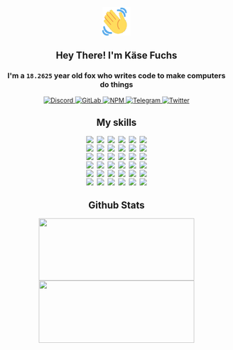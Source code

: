 <div><p align=center><img src=./resources/images/wave.gif width=64px height=64px></p><h2 align=center>Hey There! I'm Käse Fuchs</h2><h3 align=center>I'm a <code>18.2625</code> year old fox who writes code to make computers do things</h3><p align=center><a href=https://discord.com/users/507526681125322772><img alt=Discord src="https://img.shields.io/badge/Discord-5865F2?logo=discord&logoColor=white&style=flat-square#6bbbb239cab013048e68f9a8f2dfa8ef"> </a><a href=https://gitlab.com/kasefuchs><img alt=GitLab src="https://img.shields.io/badge/GitLab-330F63?logo=gitlab&logoColor=white&style=flat-square#6bbbb239cab013048e68f9a8f2dfa8ef"> </a><a href=https://npmjs.com/~kasefuchs><img alt=NPM src="https://img.shields.io/badge/NPM-CB3837?logo=npm&logoColor=white&style=flat-square#6bbbb239cab013048e68f9a8f2dfa8ef"> </a><a href=https://t.me/kasefuchs><img alt=Telegram src="https://img.shields.io/badge/Telegram-2CA5E0?logo=telegram&logoColor=white&style=flat-square#6bbbb239cab013048e68f9a8f2dfa8ef"> </a><a href=https://twitter.com/kasefuchs><img alt=Twitter src="https://img.shields.io/badge/Twitter-1DA1F2?logo=twitter&logoColor=white&style=flat-square#6bbbb239cab013048e68f9a8f2dfa8ef"></a></p><h2 align=center>My skills</h2><p align=center><a href=https://aws.amazon.com/ ><picture><source srcset="https://skillicons.dev/icons?i=aws&theme=dark#6bbbb239cab013048e68f9a8f2dfa8ef" media="(prefers-color-scheme: dark)"><source srcset="https://skillicons.dev/icons?i=aws&theme=light#6bbbb239cab013048e68f9a8f2dfa8ef" media="(prefers-color-scheme: light), (prefers-color-scheme: no-preference)"><img src="https://skillicons.dev/icons?i=aws&theme=light#6bbbb239cab013048e68f9a8f2dfa8ef"></picture></a>&nbsp;&nbsp;<a href=https://en.wikipedia.org/wiki/Bash_(Unix_shell)><picture><source srcset="https://skillicons.dev/icons?i=bash&theme=dark#6bbbb239cab013048e68f9a8f2dfa8ef" media="(prefers-color-scheme: dark)"><source srcset="https://skillicons.dev/icons?i=bash&theme=light#6bbbb239cab013048e68f9a8f2dfa8ef" media="(prefers-color-scheme: light), (prefers-color-scheme: no-preference)"><img src="https://skillicons.dev/icons?i=bash&theme=light#6bbbb239cab013048e68f9a8f2dfa8ef"></picture></a>&nbsp;&nbsp;<a href=https://discord.com/developers/docs><picture><source srcset="https://skillicons.dev/icons?i=bots&theme=dark#6bbbb239cab013048e68f9a8f2dfa8ef" media="(prefers-color-scheme: dark)"><source srcset="https://skillicons.dev/icons?i=bots&theme=light#6bbbb239cab013048e68f9a8f2dfa8ef" media="(prefers-color-scheme: light), (prefers-color-scheme: no-preference)"><img src="https://skillicons.dev/icons?i=bots&theme=light#6bbbb239cab013048e68f9a8f2dfa8ef"></picture></a>&nbsp;&nbsp;<a href=https://www.cloudflare.com/ ><picture><source srcset="https://skillicons.dev/icons?i=cloudflare&theme=dark#6bbbb239cab013048e68f9a8f2dfa8ef" media="(prefers-color-scheme: dark)"><source srcset="https://skillicons.dev/icons?i=cloudflare&theme=light#6bbbb239cab013048e68f9a8f2dfa8ef" media="(prefers-color-scheme: light), (prefers-color-scheme: no-preference)"><img src="https://skillicons.dev/icons?i=cloudflare&theme=light#6bbbb239cab013048e68f9a8f2dfa8ef"></picture></a>&nbsp;&nbsp;<a href=https://en.wikipedia.org/wiki/CSS><picture><source srcset="https://skillicons.dev/icons?i=css&theme=dark#6bbbb239cab013048e68f9a8f2dfa8ef" media="(prefers-color-scheme: dark)"><source srcset="https://skillicons.dev/icons?i=css&theme=light#6bbbb239cab013048e68f9a8f2dfa8ef" media="(prefers-color-scheme: light), (prefers-color-scheme: no-preference)"><img src="https://skillicons.dev/icons?i=css&theme=light#6bbbb239cab013048e68f9a8f2dfa8ef"></picture></a>&nbsp;&nbsp;<a href=https://www.docker.com/ ><picture><source srcset="https://skillicons.dev/icons?i=docker&theme=dark#6bbbb239cab013048e68f9a8f2dfa8ef" media="(prefers-color-scheme: dark)"><source srcset="https://skillicons.dev/icons?i=docker&theme=light#6bbbb239cab013048e68f9a8f2dfa8ef" media="(prefers-color-scheme: light), (prefers-color-scheme: no-preference)"><img src="https://skillicons.dev/icons?i=docker&theme=light#6bbbb239cab013048e68f9a8f2dfa8ef"></picture></a><br><a href=https://www.electronjs.org/ ><picture><source srcset="https://skillicons.dev/icons?i=electron&theme=dark#6bbbb239cab013048e68f9a8f2dfa8ef" media="(prefers-color-scheme: dark)"><source srcset="https://skillicons.dev/icons?i=electron&theme=light#6bbbb239cab013048e68f9a8f2dfa8ef" media="(prefers-color-scheme: light), (prefers-color-scheme: no-preference)"><img src="https://skillicons.dev/icons?i=electron&theme=light#6bbbb239cab013048e68f9a8f2dfa8ef"></picture></a>&nbsp;&nbsp;<a href=https://expressjs.com/ ><picture><source srcset="https://skillicons.dev/icons?i=express&theme=dark#6bbbb239cab013048e68f9a8f2dfa8ef" media="(prefers-color-scheme: dark)"><source srcset="https://skillicons.dev/icons?i=express&theme=light#6bbbb239cab013048e68f9a8f2dfa8ef" media="(prefers-color-scheme: light), (prefers-color-scheme: no-preference)"><img src="https://skillicons.dev/icons?i=express&theme=light#6bbbb239cab013048e68f9a8f2dfa8ef"></picture></a>&nbsp;&nbsp;<a href=https://www.figma.com/ ><picture><source srcset="https://skillicons.dev/icons?i=figma&theme=dark#6bbbb239cab013048e68f9a8f2dfa8ef" media="(prefers-color-scheme: dark)"><source srcset="https://skillicons.dev/icons?i=figma&theme=light#6bbbb239cab013048e68f9a8f2dfa8ef" media="(prefers-color-scheme: light), (prefers-color-scheme: no-preference)"><img src="https://skillicons.dev/icons?i=figma&theme=light#6bbbb239cab013048e68f9a8f2dfa8ef"></picture></a>&nbsp;&nbsp;<a href=https://firebase.google.com/ ><picture><source srcset="https://skillicons.dev/icons?i=firebase&theme=dark#6bbbb239cab013048e68f9a8f2dfa8ef" media="(prefers-color-scheme: dark)"><source srcset="https://skillicons.dev/icons?i=firebase&theme=light#6bbbb239cab013048e68f9a8f2dfa8ef" media="(prefers-color-scheme: light), (prefers-color-scheme: no-preference)"><img src="https://skillicons.dev/icons?i=firebase&theme=light#6bbbb239cab013048e68f9a8f2dfa8ef"></picture></a>&nbsp;&nbsp;<a href=https://flask.palletsprojects.com/ ><picture><source srcset="https://skillicons.dev/icons?i=flask&theme=dark#6bbbb239cab013048e68f9a8f2dfa8ef" media="(prefers-color-scheme: dark)"><source srcset="https://skillicons.dev/icons?i=flask&theme=light#6bbbb239cab013048e68f9a8f2dfa8ef" media="(prefers-color-scheme: light), (prefers-color-scheme: no-preference)"><img src="https://skillicons.dev/icons?i=flask&theme=light#6bbbb239cab013048e68f9a8f2dfa8ef"></picture></a>&nbsp;&nbsp;<a href=https://cloud.google.com/ ><picture><source srcset="https://skillicons.dev/icons?i=gcp&theme=dark#6bbbb239cab013048e68f9a8f2dfa8ef" media="(prefers-color-scheme: dark)"><source srcset="https://skillicons.dev/icons?i=gcp&theme=light#6bbbb239cab013048e68f9a8f2dfa8ef" media="(prefers-color-scheme: light), (prefers-color-scheme: no-preference)"><img src="https://skillicons.dev/icons?i=gcp&theme=light#6bbbb239cab013048e68f9a8f2dfa8ef"></picture></a><br><a href=https://git-scm.com/ ><picture><source srcset="https://skillicons.dev/icons?i=git&theme=dark#6bbbb239cab013048e68f9a8f2dfa8ef" media="(prefers-color-scheme: dark)"><source srcset="https://skillicons.dev/icons?i=git&theme=light#6bbbb239cab013048e68f9a8f2dfa8ef" media="(prefers-color-scheme: light), (prefers-color-scheme: no-preference)"><img src="https://skillicons.dev/icons?i=git&theme=light#6bbbb239cab013048e68f9a8f2dfa8ef"></picture></a>&nbsp;&nbsp;<a href=https://github.com/ ><picture><source srcset="https://skillicons.dev/icons?i=github&theme=dark#6bbbb239cab013048e68f9a8f2dfa8ef" media="(prefers-color-scheme: dark)"><source srcset="https://skillicons.dev/icons?i=github&theme=light#6bbbb239cab013048e68f9a8f2dfa8ef" media="(prefers-color-scheme: light), (prefers-color-scheme: no-preference)"><img src="https://skillicons.dev/icons?i=github&theme=light#6bbbb239cab013048e68f9a8f2dfa8ef"></picture></a>&nbsp;&nbsp;<a href=https://gitlab.com/ ><picture><source srcset="https://skillicons.dev/icons?i=gitlab&theme=dark#6bbbb239cab013048e68f9a8f2dfa8ef" media="(prefers-color-scheme: dark)"><source srcset="https://skillicons.dev/icons?i=gitlab&theme=light#6bbbb239cab013048e68f9a8f2dfa8ef" media="(prefers-color-scheme: light), (prefers-color-scheme: no-preference)"><img src="https://skillicons.dev/icons?i=gitlab&theme=light#6bbbb239cab013048e68f9a8f2dfa8ef"></picture></a>&nbsp;&nbsp;<a href=https://www.heroku.com/ ><picture><source srcset="https://skillicons.dev/icons?i=heroku&theme=dark#6bbbb239cab013048e68f9a8f2dfa8ef" media="(prefers-color-scheme: dark)"><source srcset="https://skillicons.dev/icons?i=heroku&theme=light#6bbbb239cab013048e68f9a8f2dfa8ef" media="(prefers-color-scheme: light), (prefers-color-scheme: no-preference)"><img src="https://skillicons.dev/icons?i=heroku&theme=light#6bbbb239cab013048e68f9a8f2dfa8ef"></picture></a>&nbsp;&nbsp;<a href=https://en.wikipedia.org/wiki/HTML><picture><source srcset="https://skillicons.dev/icons?i=html&theme=dark#6bbbb239cab013048e68f9a8f2dfa8ef" media="(prefers-color-scheme: dark)"><source srcset="https://skillicons.dev/icons?i=html&theme=light#6bbbb239cab013048e68f9a8f2dfa8ef" media="(prefers-color-scheme: light), (prefers-color-scheme: no-preference)"><img src="https://skillicons.dev/icons?i=html&theme=light#6bbbb239cab013048e68f9a8f2dfa8ef"></picture></a>&nbsp;&nbsp;<a href=https://en.wikipedia.org/wiki/JavaScript><picture><source srcset="https://skillicons.dev/icons?i=js&theme=dark#6bbbb239cab013048e68f9a8f2dfa8ef" media="(prefers-color-scheme: dark)"><source srcset="https://skillicons.dev/icons?i=js&theme=light#6bbbb239cab013048e68f9a8f2dfa8ef" media="(prefers-color-scheme: light), (prefers-color-scheme: no-preference)"><img src="https://skillicons.dev/icons?i=js&theme=light#6bbbb239cab013048e68f9a8f2dfa8ef"></picture></a><br><a href=https://en.wikipedia.org/wiki/Linux><picture><source srcset="https://skillicons.dev/icons?i=linux&theme=dark#6bbbb239cab013048e68f9a8f2dfa8ef" media="(prefers-color-scheme: dark)"><source srcset="https://skillicons.dev/icons?i=linux&theme=light#6bbbb239cab013048e68f9a8f2dfa8ef" media="(prefers-color-scheme: light), (prefers-color-scheme: no-preference)"><img src="https://skillicons.dev/icons?i=linux&theme=light#6bbbb239cab013048e68f9a8f2dfa8ef"></picture></a>&nbsp;&nbsp;<a href=https://mui.com/ ><picture><source srcset="https://skillicons.dev/icons?i=materialui&theme=dark#6bbbb239cab013048e68f9a8f2dfa8ef" media="(prefers-color-scheme: dark)"><source srcset="https://skillicons.dev/icons?i=materialui&theme=light#6bbbb239cab013048e68f9a8f2dfa8ef" media="(prefers-color-scheme: light), (prefers-color-scheme: no-preference)"><img src="https://skillicons.dev/icons?i=materialui&theme=light#6bbbb239cab013048e68f9a8f2dfa8ef"></picture></a>&nbsp;&nbsp;<a href=https://en.wikipedia.org/wiki/Markdown><picture><source srcset="https://skillicons.dev/icons?i=md&theme=dark#6bbbb239cab013048e68f9a8f2dfa8ef" media="(prefers-color-scheme: dark)"><source srcset="https://skillicons.dev/icons?i=md&theme=light#6bbbb239cab013048e68f9a8f2dfa8ef" media="(prefers-color-scheme: light), (prefers-color-scheme: no-preference)"><img src="https://skillicons.dev/icons?i=md&theme=light#6bbbb239cab013048e68f9a8f2dfa8ef"></picture></a>&nbsp;&nbsp;<a href=https://www.mongodb.com/ ><picture><source srcset="https://skillicons.dev/icons?i=mongodb&theme=dark#6bbbb239cab013048e68f9a8f2dfa8ef" media="(prefers-color-scheme: dark)"><source srcset="https://skillicons.dev/icons?i=mongodb&theme=light#6bbbb239cab013048e68f9a8f2dfa8ef" media="(prefers-color-scheme: light), (prefers-color-scheme: no-preference)"><img src="https://skillicons.dev/icons?i=mongodb&theme=light#6bbbb239cab013048e68f9a8f2dfa8ef"></picture></a>&nbsp;&nbsp;<a href=https://www.mysql.com/ ><picture><source srcset="https://skillicons.dev/icons?i=mysql&theme=dark#6bbbb239cab013048e68f9a8f2dfa8ef" media="(prefers-color-scheme: dark)"><source srcset="https://skillicons.dev/icons?i=mysql&theme=light#6bbbb239cab013048e68f9a8f2dfa8ef" media="(prefers-color-scheme: light), (prefers-color-scheme: no-preference)"><img src="https://skillicons.dev/icons?i=mysql&theme=light#6bbbb239cab013048e68f9a8f2dfa8ef"></picture></a>&nbsp;&nbsp;<a href=https://nextjs.org/ ><picture><source srcset="https://skillicons.dev/icons?i=nextjs&theme=dark#6bbbb239cab013048e68f9a8f2dfa8ef" media="(prefers-color-scheme: dark)"><source srcset="https://skillicons.dev/icons?i=nextjs&theme=light#6bbbb239cab013048e68f9a8f2dfa8ef" media="(prefers-color-scheme: light), (prefers-color-scheme: no-preference)"><img src="https://skillicons.dev/icons?i=nextjs&theme=light#6bbbb239cab013048e68f9a8f2dfa8ef"></picture></a><br><a href=https://nodejs.org/en/ ><picture><source srcset="https://skillicons.dev/icons?i=nodejs&theme=dark#6bbbb239cab013048e68f9a8f2dfa8ef" media="(prefers-color-scheme: dark)"><source srcset="https://skillicons.dev/icons?i=nodejs&theme=light#6bbbb239cab013048e68f9a8f2dfa8ef" media="(prefers-color-scheme: light), (prefers-color-scheme: no-preference)"><img src="https://skillicons.dev/icons?i=nodejs&theme=light#6bbbb239cab013048e68f9a8f2dfa8ef"></picture></a>&nbsp;&nbsp;<a href=https://www.postgresql.org/ ><picture><source srcset="https://skillicons.dev/icons?i=postgres&theme=dark#6bbbb239cab013048e68f9a8f2dfa8ef" media="(prefers-color-scheme: dark)"><source srcset="https://skillicons.dev/icons?i=postgres&theme=light#6bbbb239cab013048e68f9a8f2dfa8ef" media="(prefers-color-scheme: light), (prefers-color-scheme: no-preference)"><img src="https://skillicons.dev/icons?i=postgres&theme=light#6bbbb239cab013048e68f9a8f2dfa8ef"></picture></a>&nbsp;&nbsp;<a href=https://learn.microsoft.com/en-us/powershell/ ><picture><source srcset="https://skillicons.dev/icons?i=powershell&theme=dark#6bbbb239cab013048e68f9a8f2dfa8ef" media="(prefers-color-scheme: dark)"><source srcset="https://skillicons.dev/icons?i=powershell&theme=light#6bbbb239cab013048e68f9a8f2dfa8ef" media="(prefers-color-scheme: light), (prefers-color-scheme: no-preference)"><img src="https://skillicons.dev/icons?i=powershell&theme=light#6bbbb239cab013048e68f9a8f2dfa8ef"></picture></a>&nbsp;&nbsp;<a href=https://www.python.org/ ><picture><source srcset="https://skillicons.dev/icons?i=py&theme=dark#6bbbb239cab013048e68f9a8f2dfa8ef" media="(prefers-color-scheme: dark)"><source srcset="https://skillicons.dev/icons?i=py&theme=light#6bbbb239cab013048e68f9a8f2dfa8ef" media="(prefers-color-scheme: light), (prefers-color-scheme: no-preference)"><img src="https://skillicons.dev/icons?i=py&theme=light#6bbbb239cab013048e68f9a8f2dfa8ef"></picture></a>&nbsp;&nbsp;<a href=https://www.raspberrypi.org/ ><picture><source srcset="https://skillicons.dev/icons?i=raspberrypi&theme=dark#6bbbb239cab013048e68f9a8f2dfa8ef" media="(prefers-color-scheme: dark)"><source srcset="https://skillicons.dev/icons?i=raspberrypi&theme=light#6bbbb239cab013048e68f9a8f2dfa8ef" media="(prefers-color-scheme: light), (prefers-color-scheme: no-preference)"><img src="https://skillicons.dev/icons?i=raspberrypi&theme=light#6bbbb239cab013048e68f9a8f2dfa8ef"></picture></a>&nbsp;&nbsp;<a href=https://reactjs.org/ ><picture><source srcset="https://skillicons.dev/icons?i=react&theme=dark#6bbbb239cab013048e68f9a8f2dfa8ef" media="(prefers-color-scheme: dark)"><source srcset="https://skillicons.dev/icons?i=react&theme=light#6bbbb239cab013048e68f9a8f2dfa8ef" media="(prefers-color-scheme: light), (prefers-color-scheme: no-preference)"><img src="https://skillicons.dev/icons?i=react&theme=light#6bbbb239cab013048e68f9a8f2dfa8ef"></picture></a><br><a href=https://redux.js.org/ ><picture><source srcset="https://skillicons.dev/icons?i=redux&theme=dark#6bbbb239cab013048e68f9a8f2dfa8ef" media="(prefers-color-scheme: dark)"><source srcset="https://skillicons.dev/icons?i=redux&theme=light#6bbbb239cab013048e68f9a8f2dfa8ef" media="(prefers-color-scheme: light), (prefers-color-scheme: no-preference)"><img src="https://skillicons.dev/icons?i=redux&theme=light#6bbbb239cab013048e68f9a8f2dfa8ef"></picture></a>&nbsp;&nbsp;<a href=https://en.wikipedia.org/wiki/Regular_expression><picture><source srcset="https://skillicons.dev/icons?i=regex&theme=dark#6bbbb239cab013048e68f9a8f2dfa8ef" media="(prefers-color-scheme: dark)"><source srcset="https://skillicons.dev/icons?i=regex&theme=light#6bbbb239cab013048e68f9a8f2dfa8ef" media="(prefers-color-scheme: light), (prefers-color-scheme: no-preference)"><img src="https://skillicons.dev/icons?i=regex&theme=light#6bbbb239cab013048e68f9a8f2dfa8ef"></picture></a>&nbsp;&nbsp;<a href=https://en.wikipedia.org/wiki/Sass_(stylesheet_language)><picture><source srcset="https://skillicons.dev/icons?i=sass&theme=dark#6bbbb239cab013048e68f9a8f2dfa8ef" media="(prefers-color-scheme: dark)"><source srcset="https://skillicons.dev/icons?i=sass&theme=light#6bbbb239cab013048e68f9a8f2dfa8ef" media="(prefers-color-scheme: light), (prefers-color-scheme: no-preference)"><img src="https://skillicons.dev/icons?i=sass&theme=light#6bbbb239cab013048e68f9a8f2dfa8ef"></picture></a>&nbsp;&nbsp;<a href=https://www.typescriptlang.org/ ><picture><source srcset="https://skillicons.dev/icons?i=ts&theme=dark#6bbbb239cab013048e68f9a8f2dfa8ef" media="(prefers-color-scheme: dark)"><source srcset="https://skillicons.dev/icons?i=ts&theme=light#6bbbb239cab013048e68f9a8f2dfa8ef" media="(prefers-color-scheme: light), (prefers-color-scheme: no-preference)"><img src="https://skillicons.dev/icons?i=ts&theme=light#6bbbb239cab013048e68f9a8f2dfa8ef"></picture></a>&nbsp;&nbsp;<a href=https://unity.com/ ><picture><source srcset="https://skillicons.dev/icons?i=unity&theme=dark#6bbbb239cab013048e68f9a8f2dfa8ef" media="(prefers-color-scheme: dark)"><source srcset="https://skillicons.dev/icons?i=unity&theme=light#6bbbb239cab013048e68f9a8f2dfa8ef" media="(prefers-color-scheme: light), (prefers-color-scheme: no-preference)"><img src="https://skillicons.dev/icons?i=unity&theme=light#6bbbb239cab013048e68f9a8f2dfa8ef"></picture></a>&nbsp;&nbsp;<a href=https://workers.cloudflare.com/ ><picture><source srcset="https://skillicons.dev/icons?i=workers&theme=dark#6bbbb239cab013048e68f9a8f2dfa8ef" media="(prefers-color-scheme: dark)"><source srcset="https://skillicons.dev/icons?i=workers&theme=light#6bbbb239cab013048e68f9a8f2dfa8ef" media="(prefers-color-scheme: light), (prefers-color-scheme: no-preference)"><img src="https://skillicons.dev/icons?i=workers&theme=light#6bbbb239cab013048e68f9a8f2dfa8ef"></picture></a><br></p><h2 align=center>Github Stats</h2><p align=center><picture><source srcset="https://github-readme-stats-kasefuchs.vercel.app/api/?count_private=true&hide_border=true&hide_rank=true&line_height=20&hide_title=true&username=Kasefuchs&theme=dark#6bbbb239cab013048e68f9a8f2dfa8ef" media="(prefers-color-scheme: dark)"><source srcset="https://github-readme-stats-kasefuchs.vercel.app/api/?count_private=true&hide_border=true&hide_rank=true&line_height=20&hide_title=true&username=Kasefuchs&theme=light#6bbbb239cab013048e68f9a8f2dfa8ef" media="(prefers-color-scheme: light), (prefers-color-scheme: no-preference)"><img align=middle width=350 height=140 src="https://github-readme-stats-kasefuchs.vercel.app/api/?count_private=true&hide_border=true&hide_rank=true&line_height=20&hide_title=true&username=Kasefuchs&theme=light#6bbbb239cab013048e68f9a8f2dfa8ef"></picture><picture><source srcset="https://github-readme-stats-kasefuchs.vercel.app/api/top-langs/?count_private=true&hide_border=true&layout=compact&username=Kasefuchs&theme=dark#6bbbb239cab013048e68f9a8f2dfa8ef" media="(prefers-color-scheme: dark)"><source srcset="https://github-readme-stats-kasefuchs.vercel.app/api/top-langs/?count_private=true&hide_border=true&layout=compact&username=Kasefuchs&theme=light#6bbbb239cab013048e68f9a8f2dfa8ef" media="(prefers-color-scheme: light), (prefers-color-scheme: no-preference)"><img align=middle width=350 height=140 src="https://github-readme-stats-kasefuchs.vercel.app/api/top-langs/?count_private=true&hide_border=true&layout=compact&username=Kasefuchs&theme=light#6bbbb239cab013048e68f9a8f2dfa8ef"></picture></p><img src="https://hit.yhype.me/github/profile?user_id=64592097#6bbbb239cab013048e68f9a8f2dfa8ef" alt=""></div>